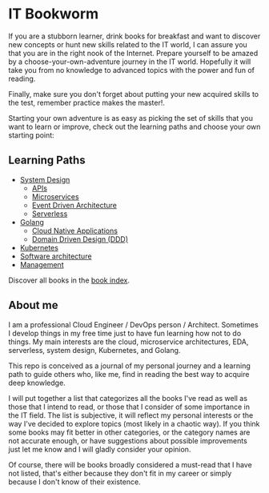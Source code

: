 # IT Bookworm

If you are a stubborn learner, drink books for breakfast and want to discover new concepts or hunt new skills related to the IT world, I can assure you that you are in the right nook of the Internet.
Prepare yourself to be amazed by a choose-your-own-adventure journey in the IT world. Hopefully it will take you from no knowledge to advanced topics with the power and fun of reading.

Finally, make sure you don't forget about putting your new acquired skills to the test, remember practice makes the master!.

Starting your own adventure is as easy as picking the set of skills that you want to learn or improve, check out the learning paths and choose your own starting point:

## Learning Paths

- [System Design](./paths/system-design.md)
  - [APIs](./paths/apis.md)
  - [Microservices](./paths/microservices.md)
  - [Event Driven Architecture](./paths/eda.md)
  - [Serverless](./paths/serverless.md)
- [Golang](./paths/golang.md)
  - [Cloud Native Applications](./paths/golang.md#cloud-native-applications)
  - [Domain Driven Design (DDD)](./paths/golang.md#domain-driven-design)
- [Kubernetes](./paths/kubernetes.md)
- [Software architecture](./paths/software-architecture.md)
- [Management](./paths/management.md)

Discover all books in the [book index](./book-index.md).

## About me

I am a professional Cloud Engineer / DevOps person / Architect. Sometimes I develop things in my free time just to have fun learning how not to do things. My main interests are the cloud, microservice architectures, EDA, serverless, system design, Kubernetes, and Golang.

This repo is conceived as a journal of my personal journey and a learning path to guide others who, like me, find in reading the best way to acquire deep knowledge.

I will put together a list that categorizes all the books I've read as well as those that I intend to read, or those that I consider of some importance in the IT field. The list is subjective, it will reflect my personal interests or the way I've decided to explore topics (most likely in a chaotic way). If you think some books may fit better in other categories, or the category names are not accurate enough, or have suggestions about possible improvements just let me know and I will gladly consider your opinion. 

Of course, there will be books broadly considered a must-read that I have not listed, that's either because they don't fit in my career or simply because I don't know of their existence.
